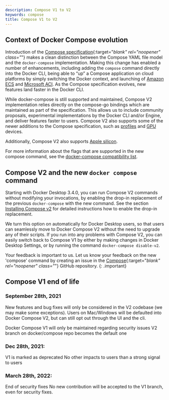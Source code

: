 ```yaml
---
description: Compose V1 to V2
keywords: compose
title: Compose V1 to V2
---
```


## Context of Docker Compose evolution

Introduction of the [Compose specification](https://github.com/compose-spec/compose-spec){:target="_blank" rel="noopener" class="_"} makes a clean distinction between the Compose YAML file model and the `docker-compose` implementation. Making this change has enabled a number of enhancements, including adding the `compose` command directly into the Docker CLI,  being able to “up” a Compose application on cloud platforms by simply switching the Docker context, and launching of [Amazon ECS](/cloud/ecs-integration) and [Microsoft ACI](/cloud/aci-integration). As the Compose specification evolves, new features land faster in the Docker CLI.

While docker-compose is still supported and maintained, Compose V2 implementation relies directly on the compose-go bindings which are maintained as part of the specification. This allows us to include community proposals, experimental implementations by the Docker CLI and/or Engine, and deliver features faster to users. Compose V2 also  supports some of the newer additions to the Compose specification, such as [profiles](profiles.md) and [GPU](gpu-support.md) devices.

Additionally, Compose V2 also supports [Apple silicon](../desktop/mac/apple-silicon.md).

For more information about the flags that are supported in the new compose command, see the [docker-compose compatibility list](cli-command-compatibility.md).

## Compose V2 and the new `docker compose` command

Starting with Docker Desktop 3.4.0, you can run Compose V2 commands without modifying your invocations, by enabling the drop-in replacement of the previous `docker-compose` with the new command.  See the section [Installing Compose v2](#installing-compose-v2) for detailed instructions how to enable the drop-in replacement.

We turn this option on automatically for Docker Desktop users, so that users can seamlessly move to Docker Compose V2 without the need to upgrade any of their scripts. If you run into any problems with Compose V2, you can easily switch back to Compose V1 by either by making changes in Docker Desktop Settings, or by running the command `docker-compose disable-v2`.

Your feedback is important to us. Let us know your feedback on the new 'compose' command by creating an issue in the [Compose](https://github.com/docker/compose/issues){:target="_blank" rel="noopener" class="_"} GitHub repository.
{: .important}

## Compose V1 end of life

### September 28th, 2021 
New features and bug fixes will only be considered in the V2 codebase (we may make some exceptions).
Users on Mac/Windows will be defaulted into Docker Compose V2, but can still opt out through the UI and the cli. 

Docker Compose V1 will only be maintained regarding security issues
V2 branch on docker/compose repo becomes the default one

### Dec 28th, 2021: 
V1 is marked as deprecated
No other impacts to users than a strong signal to users

### March 28th, 2022: 
End of security fixes
No new contribution will be accepted to the V1 branch, even for security fixes.

